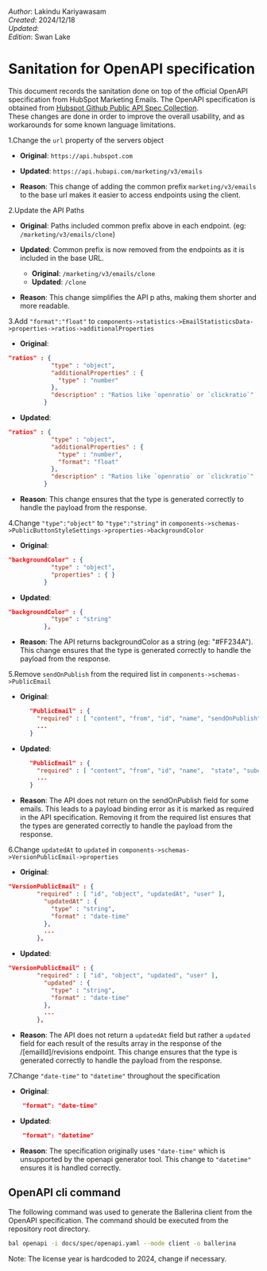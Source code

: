 _Author_:  Lakindu Kariyawasam \
_Created_: 2024/12/18 \
_Updated_:  \
_Edition_: Swan Lake

# Sanitation for OpenAPI specification

This document records the sanitation done on top of the official OpenAPI specification from HubSpot Marketing Emails. 
The OpenAPI specification is obtained from [Hubspot Github Public API Spec Collection](https://github.com/HubSpot/HubSpot-public-api-spec-collection/blob/main/PublicApiSpecs/Marketing/Marketing%20Emails/Rollouts/145892/v3/marketingEmails.json). \
These changes are done in order to improve the overall usability, and as workarounds for some known language limitations.

1.Change the `url` property of the servers object
- **Original**: 
```https://api.hubspot.com```

- **Updated**: 
```https://api.hubapi.com/marketing/v3/emails```

- **Reason**:  This change of adding the common prefix `marketing/v3/emails` to the base url makes it easier to access endpoints using the client.

2.Update the API Paths
- **Original**: Paths included common prefix above in each endpoint. (eg: ```/marketing/v3/emails/clone```)

- **Updated**: Common prefix is now removed from the endpoints as it is included in the base URL.
  - **Original**: ```/marketing/v3/emails/clone```
  - **Updated**: ```/clone```

- **Reason**:  This change simplifies the API p aths, making them shorter and more readable.

3.Add `"format":"float"` to `components->statistics->EmailStatisticsData->properties->ratios->additionalProperties`
- **Original**: 
```json
"ratios" : {
            "type" : "object",
            "additionalProperties" : {
              "type" : "number"
            },
            "description" : "Ratios like `openratio` or `clickratio`"
          }
```

- **Updated**: 
```json
"ratios" : {
            "type" : "object",
            "additionalProperties" : {
              "type" : "number",
              "format": "float"
            },
            "description" : "Ratios like `openratio` or `clickratio`"
          }
```

- **Reason**:  This change ensures that the type is generated correctly to handle the payload from the response.

4.Change `"type":"object"` to `"type":"string"` in `components->schemas->PublicButtonStyleSettings->properties->backgroundColor`
- **Original**: 
```json
"backgroundColor" : {
            "type" : "object",
            "properties" : { }
          }
```

- **Updated**: 
```json
"backgroundColor" : {
            "type" : "string"
          },
```

- **Reason**:  The API returns backgroundColor as a string (eg: "#FF234A"). This change ensures that the type is generated correctly to handle the payload from the response.

5.Remove `sendOnPublish` from the required list in `components->schemas->PublicEmail`
- **Original**: 
```json
      "PublicEmail" : {
        "required" : [ "content", "from", "id", "name", "sendOnPublish",  "state", "subcategory", "subject", "to" ],
        ...
      }

```

- **Updated**: 
```json
      "PublicEmail" : {
        "required" : [ "content", "from", "id", "name",  "state", "subcategory", "subject", "to" ],
        ...
      }
```

- **Reason**:  The API does not return on the sendOnPublish field for some emails. This leads to a payload binding error as it is marked as required in the API specification. Removing it from the required list ensures that the types are generated correctly to handle the payload from the response.

6.Change `updatedAt` to `updated` in `components->schemas->VersionPublicEmail->properties`
- **Original**: 
```json 
"VersionPublicEmail" : {
        "required" : [ "id", "object", "updatedAt", "user" ],
          "updatedAt" : {
            "type" : "string",
            "format" : "date-time"
          },
          ...
        },
```
- **Updated**: 
```json 
"VersionPublicEmail" : {
        "required" : [ "id", "object", "updated", "user" ],
          "updated" : {
            "type" : "string",
            "format" : "date-time"
          },
          ...
        },
```

- **Reason**:  The API does not return a `updatedAt` field but rather a `updated` field for each result of the results array in the response of the /[emailId]/revisions endpoint. This change ensures that the type is generated correctly to handle the payload from the response.

7.Change `"date-time"` to `"datetime"` throughout the specification
- **Original**: 
```json 
    "format": "date-time"
```
- **Updated**: 
```json 
    "format": "datetime"
```

- **Reason**:  The specification originally uses `"date-time"` which is unsupported by the openapi generator tool. This change to `"datetime"` ensures it is handled correctly.


## OpenAPI cli command

The following command was used to generate the Ballerina client from the OpenAPI specification. The command should be executed from the repository root directory.

```bash
bal openapi -i docs/spec/openapi.yaml --mode client -o ballerina
```
Note: The license year is hardcoded to 2024, change if necessary.
